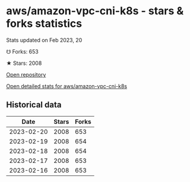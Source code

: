 # aws/amazon-vpc-cni-k8s - stars & forks statistics

Stats updated on Feb 2023, 20

☋ Forks: 653

★ Stars: 2008

[Open repository](https://github.com/aws/amazon-vpc-cni-k8s)

[Open detailed stats for aws/amazon-vpc-cni-k8s](https://reviewgithub.com/rep/aws/amazon-vpc-cni-k8s)

## Historical data
| Date | Stars | Forks |
|------|-------|-------|
| 2023-02-20 | 2008 | 653 | 
| 2023-02-19 | 2008 | 654 | 
| 2023-02-18 | 2008 | 654 | 
| 2023-02-17 | 2008 | 653 | 
| 2023-02-16 | 2008 | 653 | 


